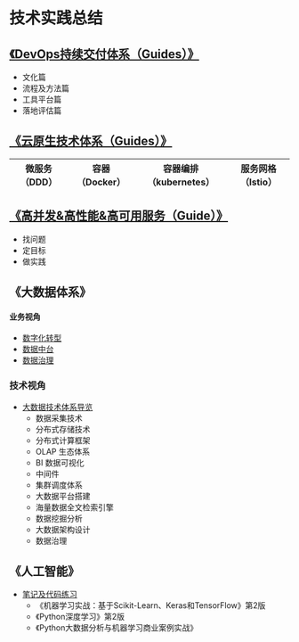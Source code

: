 # 技术实践总结

## [《DevOps持续交付体系（Guides）》](DevOps持续交付体系/DevOps持续交付体系（Guides）.md)
* 文化篇
* 流程及方法篇
* 工具平台篇
* 落地评估篇


## [《云原生技术体系（Guides）》](云原生技术体系/云原生技术体系（Guides）.md)
| 微服务（DDD） |    容器（Docker）     |  容器编排（kubernetes）  |服务网格（Istio）  |
|--------|---------------|--------|--------|

## [《高并发&高性能&高可用服务（Guide）》](高并发&高性能&高可用服务/高并发&高性能&高可用服务（Guide）.md)
* 找问题
* 定目标
* 做实践

## 《大数据体系》
#### 业务视角
* [数字化转型](大数据体系/业务视角/数字化转型/数字化转型.md)
* [数据中台](大数据体系/业务视角/数据中台/数据中台.md)
* [数据治理](大数据体系/业务视角/数据治理/数据治理.md)
### 技术视角
* [大数据技术体系导览](大数据体系/技术视角/大数据技术体系导览.md)
    * 数据采集技术
    * 分布式存储技术
    * 分布式计算框架
    * OLAP 生态体系
    * BI 数据可视化
    * 中间件
    * 集群调度体系
    * 大数据平台搭建
    * 海量数据全文检索引擎
    * 数据挖掘分析
    * 大数据架构设计
    * 数据治理


## 《人工智能》
* [笔记及代码练习](人工智能技术/笔记及代码练习)
    * 《机器学习实战：基于Scikit-Learn、Keras和TensorFlow》第2版
    * 《Python深度学习》第2版
    * 《Python大数据分析与机器学习商业案例实战》
   
